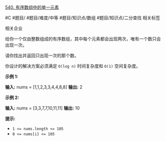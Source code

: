 [540. 有序数组中的单一元素](https://leetcode.cn/problems/single-element-in-a-sorted-array/)

#C #题目/ #题目/难度/中等 #题目/知识点/数组 #题目/知识点/二分查找
相关标签

相关企业

给你一个仅由整数组成的有序数组，其中每个元素都会出现两次，唯有一个数只会出现一次。

请你找出并返回只出现一次的那个数。

你设计的解决方案必须满足 `O(log n)` 时间复杂度和 `O(1)` 空间复杂度。

**示例 1:**

**输入:** nums = \[1,1,2,3,3,4,4,8,8\]
**输出:** 2

**示例 2:**

**输入:** nums =  \[3,3,7,7,10,11,11\]
**输出:** 10

**提示:**

- `1 <= nums.length <= 105`
- `0 <= nums[i] <= 105`